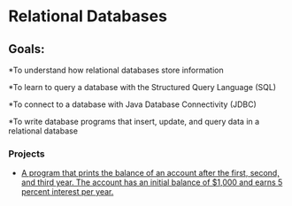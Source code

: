 # Relational Databases

## Goals:
*To understand how relational databases store information

*To learn to query a database with the Structured Query Language (SQL)

*To connect to a database with Java Database Connectivity (JDBC)

*To write database programs that insert, update, and query data in a relational database
 
### Projects
* [A program that prints the balance of an account after the first, second, and third year. The account has an initial balance of $1,000 and earns 5 percent interest per year.](Section-01-Getting-Started-And-Assessment/email.md)


